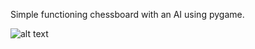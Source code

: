 Simple functioning chessboard with an AI using pygame.

![alt text]([(https://github.com/TarikBeentjes61/Chess/blob/master/example.png)] "Example image")

